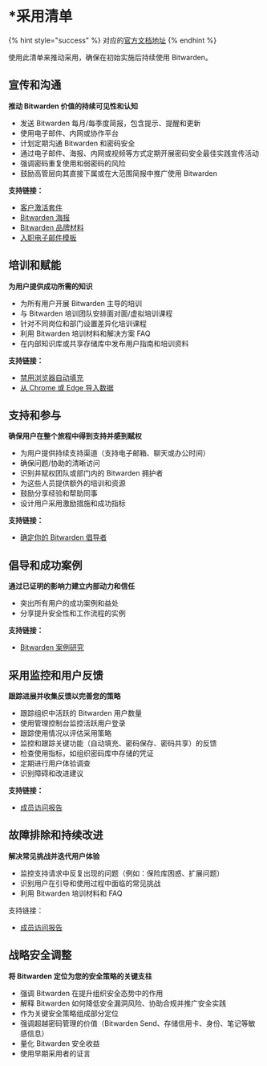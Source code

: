 # \*采用清单

{% hint style="success" %}
对应的[官方文档地址](https://bitwarden.com/help/adoption-checklist/)
{% endhint %}

使用此清单来推动采用，确保在初始实施后持续使用 Bitwarden。

## 宣传和沟通 <a href="#awareness-and-communication" id="awareness-and-communication"></a>

**推动 Bitwarden 价值的持续可见性和认知**

* 发送 Bitwarden 每月/每季度简报，包含提示、提醒和更新
* 使用电子邮件、内网或协作平台
* 计划定期沟通 Bitwarden 和密码安全
* 通过电子邮件、海报、内网或视频等方式定期开展密码安全最佳实践宣传活动
* 强调密码重复使用和弱密码的风险
* 鼓励高管层向其直接下属或在大范围简报中推广使用 Bitwarden

**支持链接：**

* [客户激活套件](customer-activation-kit.md)
* [Bitwarden 海报](https://bitwarden.com/resources/bitwarden-posters/)
* [Bitwarden 品牌材料](https://bitwarden.com/brand/)
* [入职电子邮件模板](customer-success-hub.md)

## 培训和赋能 <a href="#training-and-enablement" id="training-and-enablement"></a>

**为用户提供成功所需的知识**

* 为所有用户开展 Bitwarden 主导的培训
* 与 Bitwarden 培训团队安排面对面/虚拟培训课程
* 针对不同岗位和部门设置差异化培训课程
* 利用 Bitwarden 培训材料和解决方案 FAQ
* 在内部知识库或共享存储库中发布用户指南和培训资料

**支持链接：**

* [禁用浏览器自动填充](../../password-manager/autofill/troubleshoot-autofill/disable-a-browsers-built-in-password-manager.md)
* [从 Chrome 或 Edge 导入数据](../../password-manager/import-and-export/import-guides/import-data-from-chrome.md)

## 支持和参与 <a href="#support-and-engagement" id="support-and-engagement"></a>

**确保用户在整个旅程中得到支持并感到赋权**

* 为用户提供持续支持渠道（支持电子邮箱、聊天或办公时间）
* 确保问题/协助的清晰访问
* 识别并赋权团队或部门内的 Bitwarden 拥护者
* 为这些人员提供额外的培训和资源
* 鼓励分享经验和帮助同事
* 设计用户采用激励措施和成功指标

**支持链接：**

* [确定你的 Bitwarden 倡导者](https://bitwarden.com/blog/deployment-strategies-for-password-managers/#champion-opt-in-first)

## 倡导和成功案例 <a href="#advocacy-and-success-stories" id="advocacy-and-success-stories"></a>

**通过已证明的影响力建立内部动力和信任**

* 突出所有用户的成功案例和益处
* 分享提升安全性和工作流程的实例

**支持链接：**

* [Bitwarden 案例研究](https://bitwarden.com/case-studies/)

## 采用监控和用户反馈 <a href="#adoption-monitoring-and-user-feedback" id="adoption-monitoring-and-user-feedback"></a>

**跟踪进展并收集反馈以完善您的策略**

* 跟踪组织中活跃的 Bitwarden 用户数量
* 使用管理控制台监控活跃用户登录
* 跟踪使用情况以评估采用策略
* 监控和跟踪关键功能（自动填充、密码保存、密码共享）的反馈
* 检查使用指标，如组织密码库中存储的凭证
* 定期进行用户体验调查
* 识别障碍和改进建议

**支持链接：**

* [成员访问报告](../../your-vault/vault-health-reports.md#member-access)

## 故障排除和持续改进 <a href="#troubleshooting-and-continuous-improvement" id="troubleshooting-and-continuous-improvement"></a>

**解决常见挑战并迭代用户体验**

* 监控支持请求中反复出现的问题（例如：保险库困惑、扩展问题）
* 识别用户在引导和使用过程中面临的常见挑战
* 利用 Bitwarden 培训材料和 FAQ

支持链接：

* [成员访问报告](../../your-vault/vault-health-reports.md#member-access)

## 战略安全调整 <a href="#strategic-security-alignment" id="strategic-security-alignment"></a>

**将 Bitwarden 定位为您的安全策略的关键支柱**

* 强调 Bitwarden 在提升组织安全态势中的作用
* 解释 Bitwarden 如何降低安全漏洞风险、协助合规并推广安全实践
* 作为关键安全策略组成部分定位
* 强调超越密码管理的价值（Bitwarden Send、存储信用卡、身份、笔记等敏感信息）
* 量化 Bitwarden 安全收益
* 使用早期采用者的证言

